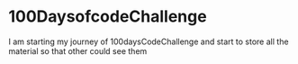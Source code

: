 # 100DaysofcodeChallenge
I am starting my journey of 100daysCodeChallenge and start to store all the material so that other could see them
